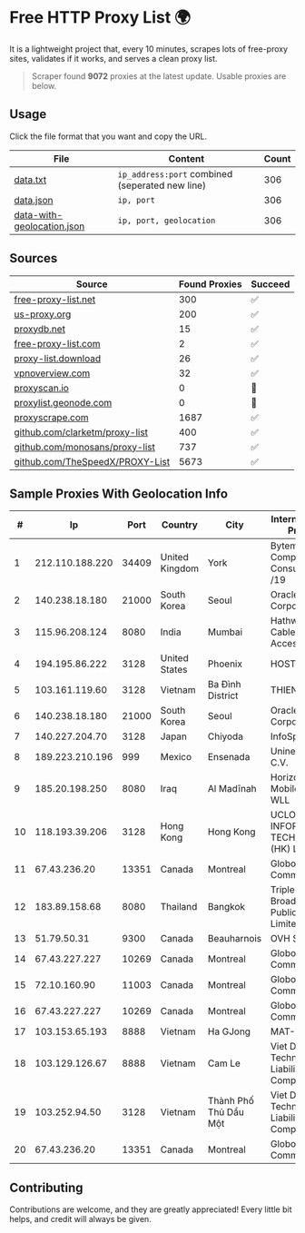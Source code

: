 
# Free HTTP Proxy List 🌍

It is a lightweight project that, every 10 minutes, scrapes lots of free-proxy sites, validates if it works, and serves a clean proxy list.


> Scraper found **9072** proxies at the latest update. Usable proxies are below.

## Usage

Click the file format that you want and copy the URL.


|File|Content|Count|
|----|-------|-----|
|[data.txt](https://raw.githubusercontent.com/themiralay/Proxy-List-World/master/data.txt)|`ip_address:port` combined (seperated new line)|306|
|[data.json](https://raw.githubusercontent.com/themiralay/Proxy-List-World/master/data.json)|`ip, port`|306|
|[data-with-geolocation.json](https://raw.githubusercontent.com/themiralay/Proxy-List-World/master/data-with-geolocation.json)|`ip, port, geolocation`|306|

## Sources

|Source|Found Proxies|Succeed|
|------|-------------|-------|
|[free-proxy-list.net](https://free-proxy-list.net)|300|✅|
|[us-proxy.org](https://www.us-proxy.org)|200|✅|
|[proxydb.net](http://proxydb.net)|15|✅|
|[free-proxy-list.com](https://free-proxy-list.com/?page=&port=&type%5B%5D=http&type%5B%5D=https&up_time=0&search=Search)|2|✅|
|[proxy-list.download](https://www.proxy-list.download/HTTP)|26|✅|
|[vpnoverview.com](https://vpnoverview.com/privacy/anonymous-browsing/free-proxy-servers)|32|✅|
|[proxyscan.io](https://www.proxyscan.io)|0|🚫|
|[proxylist.geonode.com](https://proxylist.geonode.com/api/proxy-list?limit=300&page=1&sort_by=lastChecked&sort_type=desc&protocols=http,https)|0|🚫|
|[proxyscrape.com](https://api.proxyscrape.com/v2/?request=displayproxies&protocol=http&timeout=10000&country=all&ssl=all&anonymity=all)|1687|✅|
|[github.com/clarketm/proxy-list](https://raw.githubusercontent.com/clarketm/proxy-list/master/proxy-list-raw.txt)|400|✅|
|[github.com/monosans/proxy-list](https://raw.githubusercontent.com/monosans/proxy-list/main/proxies/http.txt)|737|✅|
|[github.com/TheSpeedX/PROXY-List](https://raw.githubusercontent.com/TheSpeedX/PROXY-List/master/http.txt)|5673|✅|


## Sample Proxies With Geolocation Info

|#|Ip|Port|Country|City|Internet Service Provider|
|-|--|----|-------|----|-------------------------|
|1|212.110.188.220|34409|United Kingdom|York|Bytemark Computer Consulting Ltd /19|
|2|140.238.18.180|21000|South Korea|Seoul|Oracle Corporation|
|3|115.96.208.124|8080|India|Mumbai|Hathway IP over Cable Internet Access|
|4|194.195.86.222|3128|United States|Phoenix|HOSTINGER US|
|5|103.161.119.60|3128|Vietnam|Ba Đình District|THIENCO|
|6|140.238.18.180|21000|South Korea|Seoul|Oracle Corporation|
|7|140.227.204.70|3128|Japan|Chiyoda|InfoSphere|
|8|189.223.210.196|999|Mexico|Ensenada|Uninet S.A. de C.V.|
|9|185.20.198.250|8080|Iraq|Al Madīnah|Horizon Scope Mobile Telecom WLL|
|10|118.193.39.206|3128|Hong Kong|Hong Kong|UCLOUD INFORMATION TECHNOLOGY (HK) LIMITED|
|11|67.43.236.20|13351|Canada|Montreal|GloboTech Communications|
|12|183.89.158.68|8080|Thailand|Bangkok|Triple T Broadband Public Company Limited|
|13|51.79.50.31|9300|Canada|Beauharnois|OVH SAS|
|14|67.43.227.227|10269|Canada|Montreal|GloboTech Communications|
|15|72.10.160.90|11003|Canada|Montreal|GloboTech Communications|
|16|67.43.227.227|10269|Canada|Montreal|GloboTech Communications|
|17|103.153.65.193|8888|Vietnam|Ha GJong|MAT-HN|
|18|103.129.126.67|8888|Vietnam|Cam Le|Viet Digital Technology Liability Company|
|19|103.252.94.50|3128|Vietnam|Thành Phố Thủ Dầu Một|Viet Digital Technology Liability Company|
|20|67.43.236.20|13351|Canada|Montreal|GloboTech Communications|



## Contributing

Contributions are welcome, and they are greatly appreciated! Every
little bit helps, and credit will always be given.

